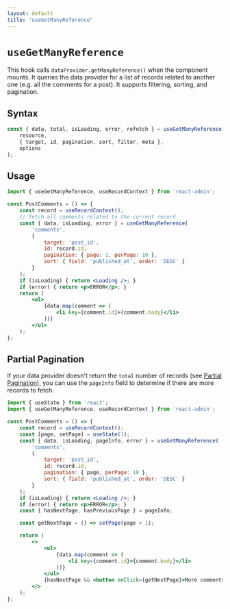 ```yaml
---
layout: default
title: "useGetManyReference"
---
```


# `useGetManyReference`

This hook calls `dataProvider.getManyReference()` when the component mounts. It queries the data provider for a list of records related to another one (e.g. all the comments for a post). It supports filtering, sorting, and pagination.

## Syntax

```jsx
const { data, total, isLoading, error, refetch } = useGetManyReference(
    resource,
    { target, id, pagination, sort, filter, meta },
    options
);
```

## Usage

```jsx
import { useGetManyReference, useRecordContext } from 'react-admin';

const PostComments = () => {
    const record = useRecordContext();
    // fetch all comments related to the current record
    const { data, isLoading, error } = useGetManyReference(
        'comments',
        { 
            target: 'post_id',
            id: record.id,
            pagination: { page: 1, perPage: 10 },
            sort: { field: 'published_at', order: 'DESC' }
        }
    );
    if (isLoading) { return <Loading />; }
    if (error) { return <p>ERROR</p>; }
    return (
        <ul>
            {data.map(comment => (
                <li key={comment.id}>{comment.body}</li>
            ))}
        </ul>
    );
};
```

## Partial Pagination

If your data provider doesn't return the `total` number of records (see [Partial Pagination](./DataProviderWriting.md#partial-pagination)), you can use the `pageInfo` field to determine if there are more records to fetch.

```jsx
import { useState } from 'react';
import { useGetManyReference, useRecordContext } from 'react-admin';

const PostComments = () => {
    const record = useRecordContext();
    const [page, setPage] = useState(1);
    const { data, isLoading, pageInfo, error } = useGetManyReference(
        'comments',
        { 
            target: 'post_id',
            id: record.id,
            pagination: { page, perPage: 10 },
            sort: { field: 'published_at', order: 'DESC' }
        }
    );
    if (isLoading) { return <Loading />; }
    if (error) { return <p>ERROR</p>; }
    const { hasNextPage, hasPreviousPage } = pageInfo;

    const getNextPage = () => setPage(page + 1);

    return (
        <>
            <ul>
                {data.map(comment => (
                    <li key={comment.id}>{comment.body}</li>
                ))}
            </ul>
            {hasNextPage && <button onClick={getNextPage}>More comments</button>}
        </>
    );
};
```

